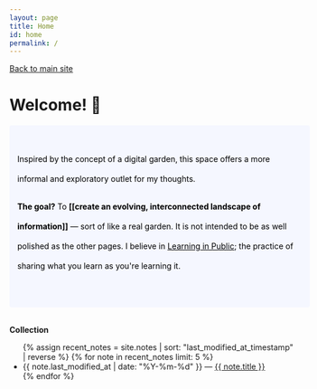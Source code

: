 ```yaml
---
layout: page
title: Home
id: home
permalink: /
---
```


[Back to main site](https://helenglover.netlify.app/)


# Welcome! 🌱

<div style="padding: 3em 1em; background: #f5f7ff; border-radius: 4px; color: #000; max-width: 100%; width: 100%; line-height: 2.5;">
  Inspired by the concept of a digital garden, this space offers a more informal and exploratory outlet for my thoughts.

  <b>The goal?</b> To <span style="font-weight: bold">[[create an evolving, interconnected landscape of information]]</span> — sort of like a real garden. It is not intended to be as well polished as the other pages.
  I believe in <a href="https://www.swyx.io/learn-in-public" style="color: #000;">Learning in Public</a>; the practice of sharing what you learn as you're learning it.
</div>


<br>

<strong>Collection</strong>

<ul>
  {% assign recent_notes = site.notes | sort: "last_modified_at_timestamp" | reverse %}
  {% for note in recent_notes limit: 5 %}
    <li>
      {{ note.last_modified_at | date: "%Y-%m-%d" }} — <a class="internal-link" href="{{ site.baseurl }}{{ note.url }}">{{ note.title }}</a>
    </li>
  {% endfor %}
</ul>

<style>
  .wrapper {
    max-width: 46em;
  }
</style>
